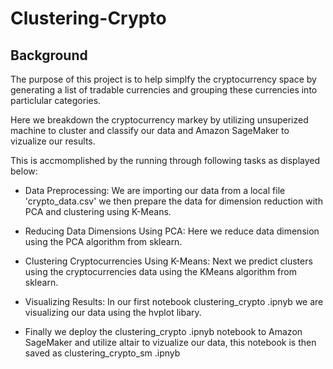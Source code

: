 # Clustering-Crypto

## Background 

The purpose of this project is to help simplfy the cryptocurrency space by generating a list of tradable currencies and grouping these currencies into particlular categories. 

Here we breakdown the cryptocurrency markey by utilizing unsuperized machine to cluster and classify our data and Amazon SageMaker to vizualize our results.

This is accmomplished by the running through following tasks as displayed below:


- Data Preprocessing: We are importing our data from a local file 'crypto_data.csv' we then prepare the data for dimension reduction with PCA and clustering using K-Means.

- Reducing Data Dimensions Using PCA: Here we reduce data dimension using the PCA algorithm from sklearn.

- Clustering Cryptocurrencies Using K-Means:  Next we predict clusters using the cryptocurrencies data using the KMeans algorithm from sklearn.

- Visualizing Results: In our first notebook clustering_crypto .ipnyb we are visualizing our data using the hvplot libary.

- Finally we deploy the clustering_crypto .ipnyb  notebook to Amazon SageMaker and utilize altair to vizualize our data, this notebook is then saved as clustering_crypto_sm .ipnyb
